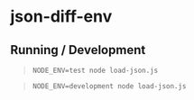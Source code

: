 json-diff-env
=============

## Running / Development

> `NODE_ENV=test node load-json.js`

> `NODE_ENV=development node load-json.js`
